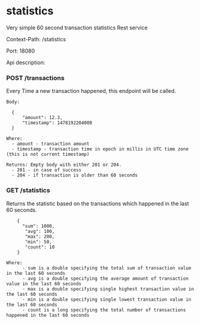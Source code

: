 # statistics
Very simple 60 second transaction statistics Rest service

Context-Path: /statistics

Port: 18080

Api description:

###  POST /transactions
  
  Every Time a new transaction happened, this endpoint will be called.
    
    Body:
      
      {
          "amount": 12.3,
          "timestamp": 1478192204000
      }
    
    Where:
      - amount - transaction amount
      - timestamp - transaction time in epoch in millis in UTC time zone (this is not current timestamp)
    
    Returns: Empty body with either 201 or 204.
      - 201 - in case of success
      - 204 - if transaction is older than 60 seconds



 ### GET /statistics
  
  Returns the statistic based on the transactions which happened in the last 60 seconds.
        
        {
          "sum": 1000,
           "avg": 100,
           "max": 200,
           "min": 50,
           "count": 10
        }
        
    Where:
          - sum is a double specifying the total sum of transaction value in the last 60 seconds
          - avg is a double specifying the average amount of transaction value in the last 60 seconds 
          - max is a double specifying single highest transaction value in the last 60 seconds
          - min is a double specifying single lowest transaction value in the last 60 seconds
          - count is a long specifying the total number of transactions happened in the last 60 seconds
